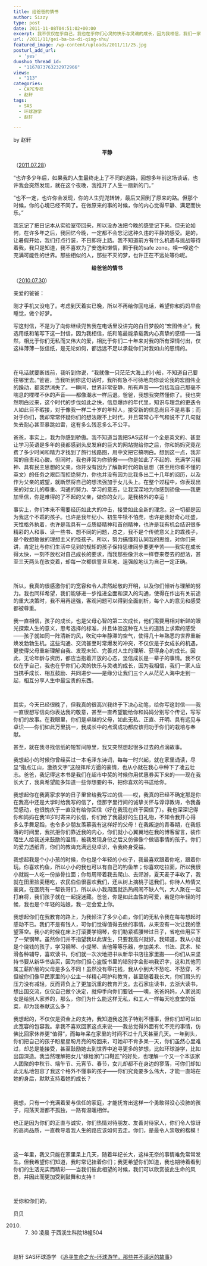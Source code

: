 ```yaml
---
title: 给爸爸的情书
author: Sizzy
type: post
date: 2011-11-08T04:51:02+00:00
excerpt: 我不仅仅在乎自己，我也在乎你们心灵的快乐与灵魂的成长，因为我相信，我们一家人应当携手成长、相互鼓励、共同进步——是缘分让我们三个人从茫茫人海中走到一起，相互分享人生中最宝贵的东西。
url: /2011/11/gei-ba-ba-di-qing-shu/
featured_image: /wp-content/uploads/2011/11/25.jpg
posturl_add_url:
  - 'yes'
duoshuo_thread_id:
  - "1167873763232972966"
views:
  - "113"
categories:
  - CAPE专栏
  - 赵轩
tags:
  - SAS
  - 环球游学
  - 赵轩

---
```

by 赵轩

<p style="text-align: center;">
  <strong>平静</strong>
</p>

<p style="text-align: left;" align="center">
  （<a href="http://blog.renren.com/blog/237370372/480394381?frommyblog">2011.07.28</a>）
</p>

<p align="left">
  “也许多少年后，如果我的人生最终走上了不同的道路，回想多年前这场谈话，也许我会突然发现，就在这个夜晚，我推开了人生一扇新的门。”
</p>

<p align="left">
  “也不一定，也许你会发现，你的人生兜兜转转，最后又回到了原来的路。但那个时候，你的心境已经不同了。在做原来的事的时候，你的内心觉得平静、满足而快乐。”
</p>

<p align="left">
  我忘记了把日记本从实验室带回来，所以没办法把今晚的感受记下来。但无论如何，在许多年之后，我回忆今晚，一定都不会忘记这种久违的平静的感受。是的，让暑假开始，我们打点行装，不日即将上路。我不知道前方有什么机遇与挑战等待着我，我只是知道，我不喜欢为了安逸和懒惰，囿于我的safe zone。嗅一嗅这个充满可能性的世界。那些相似的人，那些不灭的梦，也许正在不远处等你呢。
</p>

<p style="text-align: center;" align="left">
  <strong>给爸爸的情书</strong>
</p>

<p style="text-align: left;" align="left">
  （<a href="http://blog.renren.com/blog/237370372/480944253?frommyblog">2010.07.30</a>）
</p>

亲爱的爸爸：

刚才手机又没电了。考虑到天着实已晚，所以不再给你回电话，希望你和妈妈早些睡觉，做个好梦。

写这封信，不是为了向你继续兜售我在电话里没讲完的白日梦般的“宏图伟业”。我选用纸和笔写下这一封信，因为我相信，纸和笔最能承载我内心真挚的感情——当然，相比于你们无私而又伟大的爱，相比于你们二十年来对我的所有深情付出，仅这样薄薄一张信纸，是无论如何，都远远不足以承载你们对我如山的恩情的。

&nbsp;

在电话就要断线前，我听到你说，“我就像一只茫茫大海上的小船，不知道自己要往哪里去。”爸爸，当我听到你这句话时，我所有急不可待地向你谈论我的宏图伟业的躁动，都突然消失了。一瞬间，世界非常安静，所有声音——包括我自己那毫不喘息的喋喋不休的声音——都像潮水一样后退。爸爸，我想我突然懂你了。我也突然明白过来，这个时代的步伐如此之快，信息爆炸的年代里，知识与理念的更迭令人如此目不暇接，对于像我一样二十岁的年轻人，接受新的信息尚且不是易事；而对于你们，我却常常怀疑你们的想法跟不上时代，并且常常心平气和说不了几句就失去耐心甚至暴跳如雷，这有多么残忍多么不公平。

爸爸，事实上，我为你感到骄傲。我不知道当我把SAS这样一个全是英文的、甚至让学习英语是多年的我都感到头皮发麻的巨大的网站抛给你之后，你和妈妈究竟花费了多少时间和精力才找到了旅行线路图，用中文把它搞明白。想到这一点，我非常的自责和心酸。但同时，我也非常为你骄傲——你是如此了不起的、充满学习精神、具有民主思想的父亲。你并没有因为了解新时代的新思想（甚至用你看不懂的英文）的任务之艰巨而拒绝努力，你也并没有因为比我多出二十几年的阅历，以及作为父亲的威望，就断然将自己的想法强加于女儿头上。在整个过程中，你表现出来的对女儿的尊重、沟通的努力、学习的意志，让我深深地为你感到骄傲——我更加坚信，你是难得的了不起的父亲，做你的女儿，是我格外的幸运！

事实上，你们本来不需要经历如此大的冲击，接受如此全新的理念。这一切都是因为我这个不乖的孩子。也许是我年纪小、初生牛犊不怕虎，也许是我好奇心旺盛，天性格外执着，也许是我具有一点质疑精神和首创精神，也许是我有机会结识很多精彩的人和事、读一些书、想不同的问题，总之，我不是个传统意义上的乖孩子，是个敢想敢做的理想主义的怪孩子。所以，努力搞懂和认同我的思维，对你们来讲，肯定比与你们生活中见到的规矩的孩子保持思维同步要更辛苦——我实在成长得太快，一刻不放松对自己成长的要求，而我那些像洪水一样卷来卷去的想法，甚至三天两头在改变着，却每一次都信誓旦旦地、逞强般地认为自己一定正确。

&nbsp;

所以，我真的很感激你们的宽容和令人肃然起敬的开明，以及你们倾听与理解的努力。我也同样希望，我们能够进一步推进全面和深入的沟通，使得在作出有关前途的重大决策时，我不用再逞强，客观问题可以得到全面剖析，每个人的意见和感受都被尊重。

我一直相信，孩子的成长，也是父母心智的第二次成长，他们需要用相对新鲜的眼光探索人生的意义，思考选择的标准，并且体验这种在人生的道路上求索的感受——孩子就如同一阵清新的风，吹动中年静滞的空气，使得几十年熟悉的世界重新焕发勃勃生机。这些沟通、交流甚至时常爆发的冲突，不仅仅是子女成长的机遇，更使得父母重新理解自我、发现未知、完善对人生的理解、获得身心的成长。因此，无论年龄与资历，都应当抱着开放的心态，坚信成长是一辈子的事情。我不仅仅在乎自己，我也在乎你们心灵的快乐与灵魂的成长，因为我相信，我们一家人应当携手成长、相互鼓励、共同进步——是缘分让我们三个人从茫茫人海中走到一起，相互分享人生中最宝贵的东西。

&nbsp;

其实，今天已经很晚了，但我真的很高兴我终于下决心动笔，给你写这封信——我一直很想写信向你表达我的敬意，甚至一直希望能给你和妈妈分别写个传记，写写你们的故事。在我眼里，你们是卓越的父母，如此无私、正直、开明、具有远见与卓识——你们如此万里挑一，我成长中的点滴成功都应该归功于你们的栽培与奉献。

甚至，就在我寻找信纸的短暂间隙里，我又突然想起很多过去的点滴故事。

我想起小的时候你曾经买过一本毛泽东诗词，每每一时兴起，就在家里诵读，尽显“指点江山，激扬文字”这般挥斥方遒的豪情，也从小就在我心中种下了凌云壮志。爸爸，我记得这本书是我们在超市中奖的时候你用优惠券买下来的——现在我长大了，我真希望能多知道一些你想要的书，把你喜欢的书送给你。

我想起你在我离家求学的日子里曾给我写过的信——哎，我真的已经不确定那是你在我高中还是大学时给我写的信了，但那字里行间的诚挚关怀与谆谆教诲，令我备受感动，也很愧疚于一直没有给你回信（好在我现在终于回信了）。我也深深记得你和妈妈在我18岁时寄来的长信，你们给了我最好的生日礼物，不知令我开心得多么手舞足蹈，也令多少朋友羡慕我有这样好的父母！在我叛逆的青春期，在我低落的时间里，我抗拒你们靠近我的内心，你们就小心翼翼地在我的博客留言，装作陌生人给我送来鼓励的温情，被我发现身份之后又仿佛像个做错事情的孩子。你们的爱力透纸背，你们的教诲充满远见卓识，令我终身受益。

我想起我是个小小孩的时候，你也是个年轻的小伙子，我最喜欢跟着你吃，跟着你玩。你喜欢钓鱼，所以小小的我也可以有自己的钓鱼竿；你喜欢吃拉面，所以我很小就能一人吃一份排骨拉面；你每周带着我去爬山、去郊游，夏天麦子丰收了，我就在田里捡麦穗吃，农民伯伯很喜欢我们，还从树上摘桃子送我们。你待人热情又豪爽，在医院有一帮铁哥们，所以从小我周围就热热闹闹不缺人气，大人聚在一起打麻将，我们孩子就在一起捉迷藏。爸爸，你是如此血性的可爱，若是你年轻的时候，我也是个年轻的姑娘，我一定会爱上你。

我想起你们在我教育的路上，为我倾注了多少心血，你们的无私令我在每每想起时感动不已。我们不是有钱人，可你们觉得值得去做的事情，从来没有一次让我的愿望落空。我小的时候在床上打滚要学钢琴，你们勒紧裤腰带过日子，省吃俭用买下了一架钢琴。虽然你们并不指望我以此谋生，只要我高兴就好。我知道，我从小就是个烧钱的孩子，学习钢琴、小提琴、吉他等等乐器，参加美术、书法、武术、轮滑各种辅导，喜欢读书，你们就一次次地把书从新华书店往家里搬——你们从来坚持书要从新华书店买，因为你们担心盗版书里的错别字会影响我识字，这和其他同属工薪阶层的父母是多么不同！虽然没有零花钱，我从小到大不愁吃、不愁穿，不但被你们像平民家里的小公主一样精心呵护和教育，甚至随着我长大，你们肩头的压力没有减轻，反而背负上了更加沉重的教育开支。去石家庄读书，去浙大读书，想出国交流，仅仅自己做个决定，就伸手向你们要钱——噢，爸爸妈妈，人家说闺女是给别人家养的，那么，你们为什么能这样无私，和工人一样每天吃食堂的饭菜，却为我奉献这么多？

我想起的，不仅仅是资金上的支持，我知道我这孩子特别不懂事，但你们却可以如此宽容的包容我。拿我不喜欢回家这点来说——我总觉得外面有忙不完的事情，仿佛比回家休养更“值得”，而每年呆在家里的时间不过十几天甚至几天。一年到头，你们把自己的孩子盼星星盼月亮的盼回来，可她却不肯多呆一天，你们虽然心里难过，却总是能接受，甚至鼓励她去到世界中追寻更多的梦想，比如环球游学，比如出国深造。我当然理解把女儿“嫁给家门口鞋匠”的好处，也理解一个又一个本该家人团聚的中秋节、端午节、元宵节、春节，女儿却都不在身边的寥落，可你们却如此无私地包容了我这个格外不懂事的孩子——你们究竟要多么伟大，才能一直站在她的身后，默默支持着她的成长？

&nbsp;

我想，只有一个充满着爱与信任的家庭，才能抚育出这样一个勇敢得没心没肺的孩子，闯荡天涯都不孤独，一路有温暖相伴。

也正是因为你们的正直与诚实，你们热情对待朋友、友善对待家人，你们令人惊讶的高尚品质，一直教导着我人生的路应该如何去走。你们，是最令人崇敬的楷模！

&nbsp;

这一年里，我又只能在家里呆上几天，随着年纪长大，这样无奈的事情难免常常发生。但我希望你们知道，我时常记挂着你们；我更希望你们知道，我也期待着看到你们的生活充实而精彩——当我们彼此相望的时候，我们可以欣赏彼此生命的风景，并因此而更加受到鼓舞和支持！

&nbsp;

爱你和你们的，

贝贝

2010. 7. 30 凌晨 于西溪生科院18幢504

&nbsp;

赵轩 SAS环球游学 《[追寻生命之光&#8211;环球游学，那些并不遥远的故事][1]》

 [1]: http://www.capechina.org/2011/07/diaries-zhaoxuan/